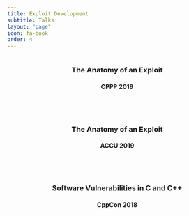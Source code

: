 ```yaml
---
title: Exploit Development
subtitle: Talks
layout: "page"
icon: fa-book
order: 4
---
```


<div class="item_container">
      <div class="item">
        <a href="/2019/06/15/the_anatomy_of_an_exploit.html" class="image fit"><img src="{{ 'assets/images/art-3301698_640.jpg' | relative_url }}" alt="" /></a>
        <header>
          <h3>The Anatomy of an Exploit</h3>
          <h4>CPPP 2019</h4>
        </header>
      </div>
      <div class="item">
        <a href="/2019/04/10/the_anatomy_of_an_exploit.html" class="image fit"><img src="{{ 'assets/images/graffiti-1222622_640.jpg' | relative_url }}" alt="" /></a>
        <header>
          <h3>The Anatomy of an Exploit</h3>
          <h4>ACCU 2019</h4>
        </header>
      </div>
      <div class="item">
        <a href="/2018/09/26/software-vulnerabilities-in-c-and-cpp.html" class="image fit"><img src="{{ 'assets/images/street-art-2828534_640.jpg' | relative_url }}" alt="" /></a>
        <header>
          <h3>Software Vulnerabilities in C and C++</h3>
          <h4>CppCon 2018</h4>
        </header>
      </div>
</div>